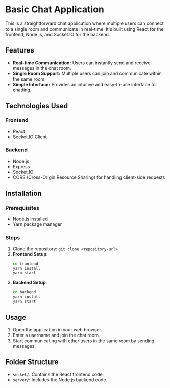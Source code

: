 # Basic Chat Application

This is a straightforward chat application where multiple users can connect to a single room and communicate in real-time. It's built using React for the frontend, Node.js, and Socket.IO for the backend.

## Features

- **Real-time Communication:** Users can instantly send and receive messages in the chat room.
- **Single Room Support:** Multiple users can join and communicate within the same room.
- **Simple Interface:** Provides an intuitive and easy-to-use interface for chatting.

## Technologies Used

### Frontend
- React
- Socket.IO Client

### Backend
- Node.js
- Express
- Socket.IO
- CORS (Cross-Origin Resource Sharing) for handling client-side requests

## Installation

### Prerequisites
- Node.js installed
- Yarn package manager

### Steps
1. Clone the repository: `git clone <repository-url>`
2. **Frontend Setup**:
    ```bash
    cd frontend
    yarn install
    yarn start
    ```
3. **Backend Setup**:
    ```bash
    cd backend
    yarn install
    yarn start
    ```

## Usage

1. Open the application in your web browser.
2. Enter a username and join the chat room.
3. Start communicating with other users in the same room by sending messages.

## Folder Structure

- `socket/`: Contains the React frontend code.
- `server/`: Includes the Node.js backend code.

